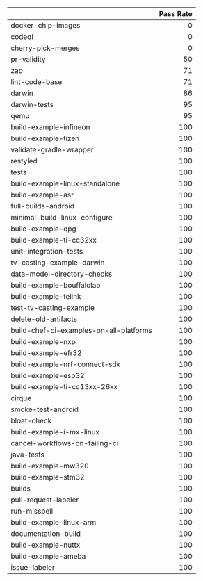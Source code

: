|                                         |   Pass Rate |
|:----------------------------------------|------------:|
| docker-chip-images                      |           0 |
| codeql                                  |           0 |
| cherry-pick-merges                      |           0 |
| pr-validity                             |          50 |
| zap                                     |          71 |
| lint-code-base                          |          71 |
| darwin                                  |          86 |
| darwin-tests                            |          95 |
| qemu                                    |          95 |
| build-example-infineon                  |         100 |
| build-example-tizen                     |         100 |
| validate-gradle-wrapper                 |         100 |
| restyled                                |         100 |
| tests                                   |         100 |
| build-example-linux-standalone          |         100 |
| build-example-asr                       |         100 |
| full-builds-android                     |         100 |
| minimal-build-linux-configure           |         100 |
| build-example-qpg                       |         100 |
| build-example-ti-cc32xx                 |         100 |
| unit-integration-tests                  |         100 |
| tv-casting-example-darwin               |         100 |
| data-model-directory-checks             |         100 |
| build-example-bouffalolab               |         100 |
| build-example-telink                    |         100 |
| test-tv-casting-example                 |         100 |
| delete-old-artifacts                    |         100 |
| build-chef-ci-examples-on-all-platforms |         100 |
| build-example-nxp                       |         100 |
| build-example-efr32                     |         100 |
| build-example-nrf-connect-sdk           |         100 |
| build-example-esp32                     |         100 |
| build-example-ti-cc13xx-26xx            |         100 |
| cirque                                  |         100 |
| smoke-test-android                      |         100 |
| bloat-check                             |         100 |
| build-example-i-mx-linux                |         100 |
| cancel-workflows-on-failing-ci          |         100 |
| java-tests                              |         100 |
| build-example-mw320                     |         100 |
| build-example-stm32                     |         100 |
| builds                                  |         100 |
| pull-request-labeler                    |         100 |
| run-misspell                            |         100 |
| build-example-linux-arm                 |         100 |
| documentation-build                     |         100 |
| build-example-nuttx                     |         100 |
| build-example-ameba                     |         100 |
| issue-labeler                           |         100 |